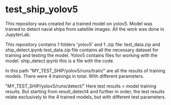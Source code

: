 # test_ship_yolov5
This repository was created for a trained model on yolov5. Model was trained to detect naval ships from satellite images.
All the work was done in JupyterLab.

This repository contains 1 folders 'yolov5' and 1 .zip file: test_data.zip and ship_detect.ipynb
test_data.zip file contains all the necessary dataset for training and testing the model.
Yolov5 contains files for working with the model.
ship_detect.ipynb this is a file with the code.

In this path "MY_TEST_SHIP/yolov5/runs/train/" are all the results of training models.
There were 4 trainings in total. With different parameters.

"MY_TEST_SHIP/yolov5/runs/detect/" Here test results = model training results. But starting from result_detect4 and further in order, the test results relate exclusively to the 4 trained models, but with different test parameters.

